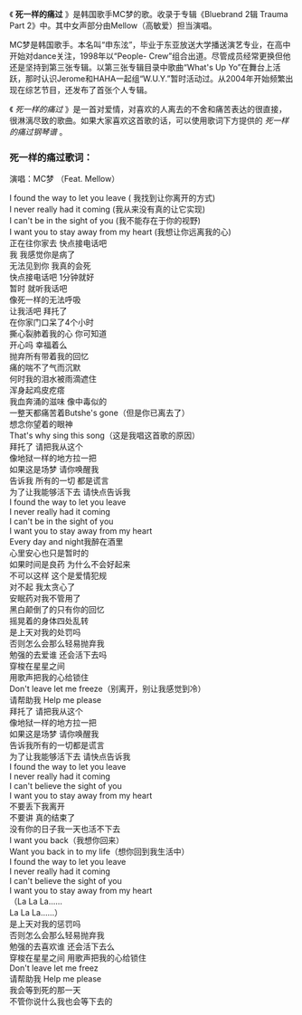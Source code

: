 

《 **死一样的痛过** 》是韩国歌手MC梦的歌。收录于专辑《Bluebrand 2辑 Trauma Part
2》中。其中女声部分由Mellow（高敏爱）担当演唱。

MC梦是韩国歌手。本名叫“申东泫”，毕业于东亚放送大学播送演艺专业，在高中开始对dance关注，1998年以“People-
Crew”组合出道。尽管成员经常更换但他还是坚持到第三张专辑。以第三张专辑目录中歌曲“What's Up
Yo”在舞台上活跃，那时认识Jerome和HAHA一起组“W.U.Y.”暂时活动过。从2004年开始频繁出现在综艺节目，还发布了首张个人专辑。

《 _死一样的痛过_ 》是一首对爱情，对喜欢的人离去的不舍和痛苦表达的很直接，很淋漓尽致的歌曲。如果大家喜欢这首歌的话，可以使用歌词下方提供的
_死一样的痛过钢琴谱_ 。

### 死一样的痛过歌词：

演唱：MC梦 （Feat. Mellow）

I found the way to let you leave ( 我找到让你离开的方式)  
I never really had it coming (我从来没有真的让它实现)  
I can't be in the sight of you (我不能存在于你的视野)  
I want you to stay away from my heart (我想让你远离我的心)  
正在往你家去 快点接电话吧  
我 我感觉你是病了  
无法见到你 我真的会死  
快点接电话吧 1分钟就好  
暂时 就听我话吧  
像死一样的无法呼吸  
让我活吧 拜托了  
在你家门口呆了4个小时  
撕心裂肺着我的心 你可知道  
开心吗 幸福着么  
抛弃所有带着我的回忆  
痛的喘不了气而沉默  
何时我的泪水被雨滴遮住  
浑身起鸡皮疙瘩  
我血奔涌的滋味 像中毒似的  
一整天都痛苦着Butshe's gone（但是你已离去了）  
想念你望着的眼神  
That's why sing this song（这是我唱这首歌的原因）  
拜托了 请把我从这个  
像地狱一样的地方拉一把  
如果这是场梦 请你唤醒我  
告诉我 所有的一切 都是谎言  
为了让我能够活下去 请快点告诉我  
I found the way to let you leave  
I never really had it coming  
I can't be in the sight of you  
I want you to stay away from my heart  
Every day and night我醉在酒里  
心里安心也只是暂时的  
如果时间是良药 为什么不会好起来  
不可以这样 这个是爱情犯规  
对不起 我太贪心了  
安眠药对我不管用了  
黑白颠倒了的只有你的回忆  
摇晃着的身体四处乱转  
是上天对我的处罚吗  
否则怎么会那么轻易抛弃我  
勉强的去爱谁 还会活下去吗  
穿梭在星星之间  
用歌声把我的心给锁住  
Don't leave let me freeze（别离开，别让我感觉到冷）  
请帮助我 Help me please  
拜托了 请把我从这个  
像地狱一样的地方拉一把  
如果这是场梦 请你唤醒我  
告诉我所有的一切都是谎言  
为了让我能够活下去 请快点告诉我  
I found the way to let you leave  
I never really had it coming  
I can't believe the sight of you  
I want you to stay away from my heart  
不要丢下我离开  
不要讲 真的结束了  
没有你的日子我一天也活不下去  
I want you back（我想你回来）  
Want you back in to my life（想你回到我生活中）  
I found the way to let you leave  
I never really had it coming  
I can't believe the sight of you  
I want you to stay away from my heart  
（La La La……  
La La La……）  
是上天对我的惩罚吗  
否则怎么会那么轻易抛弃我  
勉强的去喜欢谁 还会活下去么  
穿梭在星星之间 用歌声把我的心给锁住  
Don't leave let me freez  
请帮助我 Help me please  
我会等到死的那一天  
不管你说什么我也会等下去的

